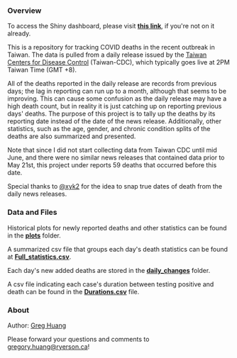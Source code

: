 ### Overview

To access the Shiny dashboard, please visit [**this link**](https://greghuang8.shinyapps.io/Taiwan_Covid_Dash), if you're not on it already. 

This is a repository for tracking COVID deaths in the recent outbreak in Taiwan.
The data is pulled from a daily release issued by the [Taiwan Centers for Disease Control](https://www.cdc.gov.tw/) (Taiwan-CDC), which typically goes live at 2PM 
Taiwan Time (GMT +8). 

All of the deaths reported in the daily release are records from previous days; 
the lag in reporting can run up to a month, although that seems to be improving.
This can cause some confusion as the daily release may have a high death count, 
but in reality it is just catching up on reporting previous days' deaths.
The purpose of this project is to tally up the deaths by its reporting date instead
of the date of the news release. Additionally, other statistics, such as the age,
gender, and chronic condition splits of the deaths are also summarized and presented. 

Note that since I did not start collecting data from Taiwan CDC until mid June, 
and there were no similar news releases that contained data prior to May 21st,
this project under reports 59 deaths that occurred before this date. 

Special thanks to [@xyk2](https://github.com/xyk2) for the idea to snap true 
dates of death from the daily news releases. 

### Data and Files 

Historical plots for newly reported deaths and other statistics can be found in the [**plots**](https://github.com/greghuang8/Taiwan_Covid_Dash/tree/main/plots) folder. 

A summarized csv file that groups each day's death statistics can be found at 
[**Full_statistics.csv**](https://github.com/greghuang8/Taiwan_Covid_Dash/blob/main/Full_statistics.csv).

Each day's new added deaths are stored in the [**daily_changes**](https://github.com/greghuang8/Taiwan_Covid_Dash/tree/main/daily_changes) folder. 

A csv file indicating each case's duration between testing positive and death can be found in the [**Durations.csv**](https://github.com/greghuang8/Taiwan_Covid_Dash/blob/main/Durations.csv) file. 

### About
Author: [Greg Huang](https://github.com/greghuang8)

Please forward your questions and comments to <gregory.huang@ryerson.ca>!





